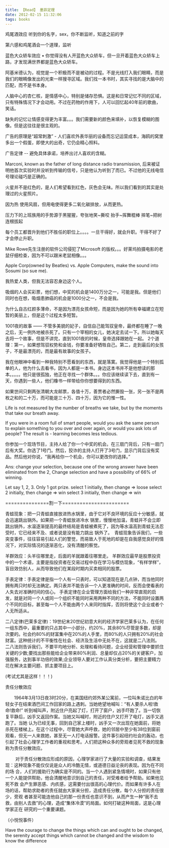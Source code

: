 ```yaml
---
title: 【Read】 墨菲定理
date: 2012-02-15 11:32:06
tags: books
---
```


鸡尾酒效应 听到你的名字，sex，你不断监听，知道之前的字

第六感和鸡尾酒会一个道理，监听

蓝色大众轿车效应 • 你觉得没有人开蓝色大众轿车，但一旦开着蓝色大众轿车上路，才发现满世界都是蓝色大众轿车。

阿基米德认为，视觉是一个积极而不是被动的过程。不是光线打入我们眼睛，而是我们的眼睛像发出的光束一样搜寻区域。我们找一本书时，其实寻找的是大脑中的匹配，而不是书本身。

人脑中心的杏仁核，是情感中心，特别是储存恐惧。这是和日常记忆不同的区域，只有特殊情况下才会动用。不过在药物的作用下，人可以回忆起40年前的歌曲，笑话。

缺失的记忆让情感变得更为丰富。。。我们需要新的颜色来填补，以恢复模糊的图像。但是这往往是很主观的。

广告的原理是“超常刺激” - 人们喜欢外表华丽的设备而忘记运营成本，海鸥的窝里多出一个假蛋，即使大的出奇，它仍会精心照料。

广告定律 -- 避免具体承诺，培养出讨人喜欢的含糊。

Marconi, known as the father of long distance radio transmission, 后来被证明他首次实验时并没听到传输的信号，只是他认为听到了而已。不过他的无线电信号理论碰巧是正确的。

火星并不是红色的，是人们希望看到红色，灰色会无味。所以我们看到的其实是处理过的火星照片。

因为热 使用风扇，但用电使得更多二氧化碳排放，从而更热。

压力下的上班族用的手势源于黑猩猩，夸张地笑~撕咬 抬手~挥舞棍棒 摔笔~把树连根拔起

每个员工都晋升到他们不胜任的职位上。。。。一旦干得好，就会升职。干得不好了才会停止升职。

Mike Rowe先生注册的软件公司侵犯了Microsoft 的版权。。。好莱坞拍摄电影的老鼠仔细检查，因为不可以跟米老鼠相像。。。

Apple Corp(owned by Beatles) vs. Apple Computers, make the sound into Sosumi (so sue me).

我热爱人类，但我无法容忍身边这个人。

吸烟的人会买彩票，他们想，中奖的机会是1400万分之一，可能是我。但是他们同时也在想，吸烟患肺癌的机会是1000分之一，不会是我。

为什么自古红颜多薄命，不是因为漂亮女孩命短，而是因为她的所有幸福建立在短暂的美丽上，但是这个过程太多短暂。

1001夜的故事 —— 不管多美貌的妃子，自信自己能驾驭皇帝，最终都在睡了一晚之后，无一例外地被杀死了。只有一个宰相的女儿，她决定去试一下。所以她每天去将一个故事，但是不讲完，直到1001夜的时候，皇帝选择跟她在一起。
2个道理：第一，如果想驾驭权势和金钱，你要准备好牺牲自己。第二，走到最后的女孩子，不是最漂亮的，而是最有故事的女孩子。

我在他眼神中看到一种我特别不愿看到的东西，就是落寞。我觉得他是一个特别孤单的人，他为什么去看书，因为人都是一本书。身边这本书并不是他想读的那本。。。。。他只是很孤独，他正在寻找一个群体。。。你应该继续读下去，直到有一天，你遇到一些人，他们橡书一样带给你你想要得到的东西。

如果世间只剩两张清朝大龙邮票，各值十万，善贾者必然撕毁一张，另一张不是两枚之和的二十万，而可能是三十万、四十万，因为它的惟一性。

Life is not measured by the number of breaths we take, but by the moments that take our breath away.

If you were in a room full of smart people, would you ask the same person to explain something to you over and over again, or would you ask lots of people?
The result is - learning becomes less tedious.

你参加一个现场节目，主持人给了你一个中奖的机会。在三扇门背后，只有一扇门后有大奖。你选了1号门。然后，狡诈的主持人打开了3号门，显示门背后没有奖品。然后他对你说，“我再给你一个机会，你可以更改你的选择。”

Ans: change your selection, because one of the wrong answer have been eliminated from the 2, Change selection and have a possibility of 66% of winning.

Let say 1, 2, 3. Only 1 got prize.
select 1 initially, then change => loose
select 2 initially, then change => win
select 3 initially, then change => win

===============割一下=======================

青蛙现象：把一只青蛙直接放进热水锅里，由于它对不良环境的反应十分敏感，就会迅速跳出锅外。如果把一个青蛙放进冷水 锅里，慢慢地加温，青蛙并不会立即跳出锅外，水温逐渐提高的最终结局是青蛙被煮死了，因为等水温高到青蛙无法忍受时，它已经来不及、或者说是没有能力跳出 锅外了。　青蛙现象告诉我们，一些突变事件，往往容易引起人们的警觉，而易致人于死地的却是在自我感觉良好的情况下，对实际情况的逐渐恶化，没有清醒的察觉。

羊群效应：头羊往哪里走，后面的羊就跟着往哪里走。  羊群效应最早是股票投资中的一个术语，主要是指投资者在交易过程中存在学习与模仿现象，“有样学样”，盲目效仿别人，从而导致他们在某段时期内买卖相同的股票。

手表定律：手表定律是指一个人有一只表时，可以知道现在是几点钟，而当他同时拥有两只时却无法确定。两只表并不能告诉一个人更准确的时间，反而会使看表的人失去对准确时间的信心。     手表定律在企业管理方面给我们一种非常直观的启发，就是对同一个人或同一个组织不能同时采用两种不同的方法，不能同时设置两个不同的目标，甚至每一个人不能由两个人来同时指挥，否则将使这个企业或者个人无所适从。

二八定律(巴莱多定律)：19世纪末20世纪初意大利的经济学家巴莱多认为，在任何一组东西中，最重要的只占其中一小部分，约20%，其余80%尽管是多数，却是次要的。社会约80%的财富集中在20%的人手里，而80%的人只拥有20%的社会财富。这种统计的不平衡性在社会、经济及生活中无处不在，这就是二八法则。    二八法则告诉我们，不要平均地分析、处理和看待问题，企业经营和管理中要抓住关键的少数;要找出那些能给企业带来80%利润、总量却仅占20%的关键客户，加强服务，达到事半功倍的效果;企业领导人要对工作认真分类分析，要把主要精力花在解决主要问题、抓主要项目上。

(考试尤其是这样！！！)

责任分散效应

　　1964年3月13日夜3时20分，在美国纽约郊外某公寓前，一位叫朱诺比白的年轻女子在结束酒巴间工作回家的路上遇刺。当她绝望地喊叫：“有人要杀人啦!救命!救命!” 听到喊叫声，附近住户亮起了灯，打开了窗户，凶手吓跑了。当一切恢复平静后，凶手又返回作案。当她又叫喊时，附近的住户又打开了电灯，凶手又逃跑了。当她 认为已经无事，回到自己家上楼时，凶手又一次出现在她面前，将她杀死在楼梯上。在这个过程中，尽管她大声呼救，她的邻居中至少有38位到窗前观看，但无一人来救她，甚至无一人打电话报警。这件事引起纽约社会的轰动，也引起了社会心理学工作者的重视和思考。人们把这种众多的旁观者见死不救的现象称为责任分散效应。

　 　对于责任分散效应形成的原因，心理学家进行了大量的实验和调查，结果发现：这种现象不能仅仅说是众人的冷酷无情，或道德日益沦丧的表现。因为在不同的场 合，人们的援助行为确实是不同的。当一个人遇到紧急情境时，如果只有他一个人能提供帮助，他会清醒地意识到自己的责任，对受难者给予帮助。如果他见死不救 会产生罪恶感、内疚感，这需要付出很高的心理代价。而如果有许多人在场的话，帮助求助者的责任就由大家来分担，造成责任分散，每个人分担的责任很少，旁观 者甚至可能连他自己的那一份责任也意识不到，从而产生一种“我不去救，由别人去救”的心理，造成“集体冷漠”的局面。如何打破这种局面，这是心理学家正在 研究的一个重要课题。

（小悦悦事件）

Have the courage to change the things which can and ought to be changed, the serenity accept things which cannot be changed and the wisdom to know the difference